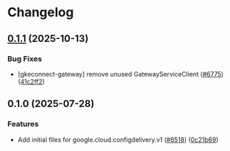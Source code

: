# Changelog

## [0.1.1](https://github.com/googleapis/google-cloud-node/compare/configdelivery-v0.1.0...configdelivery-v0.1.1) (2025-10-13)


### Bug Fixes

* [gkeconnect-gateway] remove unused GatewayServiceClient ([#6775](https://github.com/googleapis/google-cloud-node/issues/6775)) ([41c2ff2](https://github.com/googleapis/google-cloud-node/commit/41c2ff2851b5fdadabf4f9bd3500167c34b32ff7))

## 0.1.0 (2025-07-28)


### Features

* Add initial files for google.cloud.configdelivery.v1 ([#6518](https://github.com/googleapis/google-cloud-node/issues/6518)) ([0c21b69](https://github.com/googleapis/google-cloud-node/commit/0c21b6970375c5ee7a25f910cc081fbe2f492eaa))
